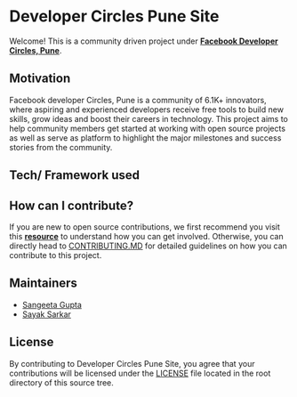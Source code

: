 # Developer Circles Pune Site
Welcome! This is a community driven project under **[Facebook Developer Circles, Pune](https://facebook.com/groups/DevCPune/)**.

## Motivation
Facebook developer Circles, Pune is a community of 6.1K+ innovators, where aspiring and experienced developers receive free tools to build new skills, grow ideas and boost their careers in technology. This project aims to help community members get started at working with open source projects as well as serve as platform  to highlight the major milestones and success stories from the community. 

## Tech/ Framework used 

## How can I contribute?
If you are new to open source contributions, we first recommend you visit this **[resource](https://github.com/firstcontributions/first-contributions)** to understand how you can get involved. Otherwise, you can directly head to [CONTRIBUTING.MD](https://github.com/devcpune/devcpune.github.io/blob/master/docs/CONTRIBUTING.md) for detailed guidelines on how you can contribute to this project. 

## Maintainers 
* [Sangeeta Gupta](https://github.com/sangeetaguptaOnc2068/)
* [Sayak Sarkar](https://github.com/sayak-sarkar/)

## License 
By contributing to Developer Circles Pune Site, you agree that your contributions will be licensed under the [LICENSE](https://github.com/devcpune/devcpune.github.io/edit/master/LICENSE)  file located in the root directory of this source tree.
